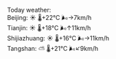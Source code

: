 Today weather:  
Beijing: ☀️   🌡️+22°C 🌬️→7km/h  
Tianjin: ☀️   🌡️+18°C 🌬️↑11km/h  
Shijiazhuang: ☀️   🌡️+16°C 🌬️→11km/h  
Tangshan: ⛅️  🌡️+21°C 🌬️↙9km/h  
